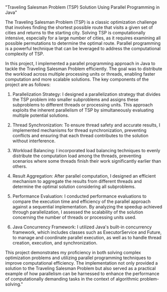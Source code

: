 "Traveling Salesman Problem (TSP) Solution Using Parallel Programming in Java"

The Traveling Salesman Problem (TSP) is a classic optimization challenge that involves finding the shortest possible route that visits a given set of cities and returns to the starting city. Solving TSP is computationally intensive, especially for a large number of cities, as it requires examining all possible permutations to determine the optimal route. Parallel programming is a powerful technique that can be leveraged to address the computational complexity of TSP.

In this project, I implemented a parallel programming approach in Java to tackle the Traveling Salesman Problem efficiently. The goal was to distribute the workload across multiple processing units or threads, enabling faster computation and more scalable solutions. The key components of the project are as follows:

1. Parallelization Strategy:
I designed a parallelization strategy that divides the TSP problem into smaller subproblems and assigns these subproblems to different threads or processing units. This approach exploits the inherent parallelism of TSP by simultaneously evaluating multiple potential solutions.

2. Thread Synchronization:
To ensure thread safety and accurate results, I implemented mechanisms for thread synchronization, preventing conflicts and ensuring that each thread contributes to the solution without interference.

3. Workload Balancing:
I incorporated load balancing techniques to evenly distribute the computation load among the threads, preventing scenarios where some threads finish their work significantly earlier than others.

4. Result Aggregation:
After parallel computation, I designed an efficient mechanism to aggregate the results from different threads and determine the optimal solution considering all subproblems.

5. Performance Evaluation:
I conducted performance evaluations to compare the execution time and efficiency of the parallel approach against a sequential implementation. By analyzing the speedup achieved through parallelization, I assessed the scalability of the solution concerning the number of threads or processing units used.

6. Java Concurrency Framework:
I utilized Java's built-in concurrency framework, which includes classes such as ExecutorService and Future, to manage and coordinate parallel execution, as well as to handle thread creation, execution, and synchronization.

This project demonstrates my proficiency in both solving complex optimization problems and utilizing parallel programming techniques to improve computational efficiency. The implementation not only provided a solution to the Traveling Salesman Problem but also served as a practical example of how parallelism can be harnessed to enhance the performance of computationally demanding tasks in the context of algorithmic problem-solving."
